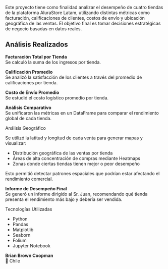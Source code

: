 
Este proyecto tiene como finalidad analizar el desempeño de cuatro tiendas de la plataforma AluraStore Latam, utilizando distintas métricas como facturación, calificaciones de clientes, costos de envío y ubicación geográfica de las ventas. El objetivo final es tomar decisiones estratégicas de negocio basadas en datos reales.

##  Análisis Realizados

 **Facturación Total por Tienda**  
   Se calculó la suma de los ingresos por tienda.

 **Calificación Promedio**  
   Se analizó la satisfacción de los clientes a través del promedio de calificaciones por tienda.

 **Costo de Envío Promedio**  
   Se estudió el costo logístico promedio por tienda.

 **Análisis Comparativo**  
   Se unificaron las métricas en un DataFrame para comparar el rendimiento global de cada tienda.

 Análisis Geográfico

Se utilizó la latitud y longitud de cada venta para generar mapas y visualizar:

- Distribución geográfica de las ventas por tienda
- Áreas de alta concentración de compras mediante Heatmaps
- Zonas donde ciertas tiendas tienen mejor o peor desempeño

Esto permitió detectar patrones espaciales que podrían estar afectando el rendimiento comercial.

**Informe de Desempeño Final**  
   Se generó un informe dirigido al Sr. Juan, recomendando qué tienda presenta el rendimiento más bajo y debería ser vendida.




 



 Tecnologías Utilizadas

- Python
- Pandas
- Matplotlib
- Seaborn
- Folium
- Jupyter Notebook


**Brian Brown Coopman**    
📍 Chile  

